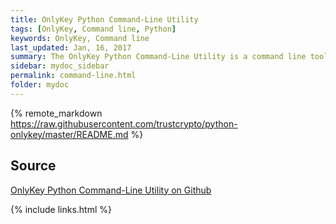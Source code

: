 ```yaml
---
title: OnlyKey Python Command-Line Utility 
tags: [OnlyKey, Command line, Python]
keywords: OnlyKey, Command line
last_updated: Jan, 16, 2017
summary: The OnlyKey Python Command-Line Utility is a command line tool targeted towards more advanced users. This can be used for configuration and testing.
sidebar: mydoc_sidebar
permalink: command-line.html
folder: mydoc
---
```


<!-- load remote readme file from github -->
{% remote_markdown https://raw.githubusercontent.com/trustcrypto/python-onlykey/master/README.md %}

## Source

[OnlyKey Python Command-Line Utility on Github](https://github.com/trustcrypto/python-onlykey)

{% include links.html %}
